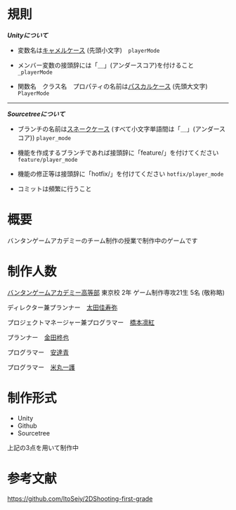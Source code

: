 # 規則
_**Unityについて**_

- 変数名は[キャメルケース](https://e-words.jp/w/%E3%82%AD%E3%83%A3%E3%83%A1%E3%83%AB%E3%82%B1%E3%83%BC%E3%82%B9.html) (先頭小文字)　`playerMode`

- メンバー変数の接頭辞には「＿」(アンダースコア)を付けること　`_playerMode`

- 関数名　クラス名　プロパティの名前は[パスカルケース](https://wa3.i-3-i.info/word13955.html) (先頭大文字) `PlayerMode`

---
_**Sourcetreeについて**_

- ブランチの名前は[スネークケース](https://e-words.jp/w/%E3%82%B9%E3%83%8D%E3%83%BC%E3%82%AF%E3%82%B1%E3%83%BC%E3%82%B9.html#:~:text=%E3%82%B9%E3%83%8D%E3%83%BC%E3%82%AF%E3%82%B1%E3%83%BC%E3%82%B9%E3%81%A8%E3%81%AF%E3%80%81%E3%83%97%E3%83%AD%E3%82%B0%E3%83%A9%E3%83%9F%E3%83%B3%E3%82%B0,%E3%81%AA%E8%A1%A8%E8%A8%98%E3%81%8C%E3%81%93%E3%82%8C%E3%81%AB%E5%BD%93%E3%81%9F%E3%82%8B%E3%80%82)
(すべて小文字単語間は「＿」(アンダースコア)) `player_mode`

- 機能を作成するブランチであれば接頭辞に「feature/」を付けてください `feature/player_mode`

- 機能の修正等は接頭辞に「hotfix/」を付けてください `hotfix/player_mode`

- コミットは頻繁に行うこと

# 概要

バンタンゲームアカデミーのチーム制作の授業で制作中のゲームです

# 制作人数
[バンタンゲームアカデミー高等部](https://www.vantan-gamehs.com/index.php) 東京校 2年 ゲーム制作専攻21生 5名 (敬称略)

ディレクター兼プランナー　[太田佳寿弥]()

プロジェクトマネージャー兼プログラマー　[橋本凛紅](https://github.com/rikuriku0402)

プランナー　[金田柊也](https://github.com/Shuukane1201)

プログラマー　[安達青](https://github.com/Mallow0730)

プログラマー　[米丸一護](https://github.com/YONE15)

# 制作形式

- Unity
- Github
- Sourcetree

上記の3点を用いて制作中

# 参考文献

https://github.com/ItoSeiy/2DShooting-first-grade

